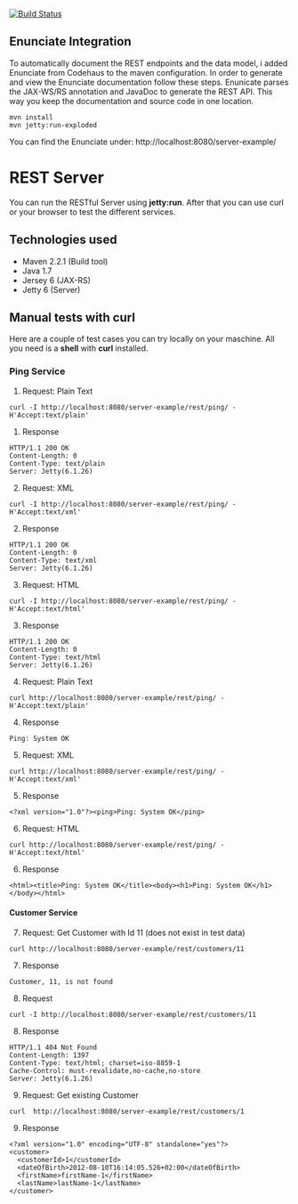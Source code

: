 [![Build Status](https://buildhive.cloudbees.com/job/marcelbirkner/job/jersey-rest-server/badge/icon)](https://buildhive.cloudbees.com/job/marcelbirkner/job/jersey-rest-server/)

<h2>Enunciate Integration</h2>

To automatically document the REST endpoints and the data model, i added Enunciate from Codehaus to the maven configuration. 
In order to generate and view the Enunciate documentation follow these steps. Enunicate parses the JAX-WS/RS annotation and JavaDoc 
to generate the REST API. This way you keep the documentation and source code in one location.

```
mvn install
mvn jetty:run-exploded
```

You can find the Enunciate under: http://localhost:8080/server-example/


<h1>REST Server</h1>

You can run the RESTful Server using <b>jetty:run</b>. After that you can use curl or your browser to test the different services.

<h2>Technologies used</h2>

- Maven 2.2.1 (Build tool) 
- Java 1.7
- Jersey 6 (JAX-RS)
- Jetty 6 (Server)

<h2>Manual tests with curl</h2>

Here are a couple of test cases you can try locally on your maschine. All you need is a  <b>shell</b> with <b>curl</b> installed.

<h3>Ping Service </h3>

1. Request: Plain Text
```
curl -I http://localhost:8080/server-example/rest/ping/ -H'Accept:text/plain' 
```

1. Response
```
HTTP/1.1 200 OK
Content-Length: 0
Content-Type: text/plain
Server: Jetty(6.1.26)
```

2. Request: XML
```
curl -I http://localhost:8080/server-example/rest/ping/ -H'Accept:text/xml' 
```

2. Response
```
HTTP/1.1 200 OK
Content-Length: 0
Content-Type: text/xml
Server: Jetty(6.1.26)
```

3. Request: HTML
```
curl -I http://localhost:8080/server-example/rest/ping/ -H'Accept:text/html' 
```

3. Response
```
HTTP/1.1 200 OK
Content-Length: 0
Content-Type: text/html
Server: Jetty(6.1.26)
```

4. Request: Plain Text
```
curl http://localhost:8080/server-example/rest/ping/ -H'Accept:text/plain' 
```

4. Response
```
Ping: System OK
```

5. Request: XML
```
curl http://localhost:8080/server-example/rest/ping/ -H'Accept:text/xml' 
```

5. Response
```
<?xml version="1.0"?><ping>Ping: System OK</ping>
```

6. Request: HTML
```
curl http://localhost:8080/server-example/rest/ping/ -H'Accept:text/html' 
```

6. Response
```
<html><title>Ping: System OK</title><body><h1>Ping: System OK</h1></body></html> 
```

<h4>Customer Service</h4>

7. Request: Get Customer with Id 11 (does not exist in test data)
```
curl http://localhost:8080/server-example/rest/customers/11
```

7. Response
```
Customer, 11, is not found
```

8. Request
```
curl -I http://localhost:8080/server-example/rest/customers/11
```

8. Response
```
HTTP/1.1 404 Not Found
Content-Length: 1397
Content-Type: text/html; charset=iso-8859-1
Cache-Control: must-revalidate,no-cache,no-store
Server: Jetty(6.1.26)
```

9. Request: Get existing Customer
```
curl  http://localhost:8080/server-example/rest/customers/1
```

9. Response
```
<?xml version="1.0" encoding="UTF-8" standalone="yes"?>
<customer>
  <customerId>1</customerId>
  <dateOfBirth>2012-08-10T16:14:05.526+02:00</dateOfBirth>
  <firstName>firstName-1</firstName>
  <lastName>lastName-1</lastName>
</customer>
```
